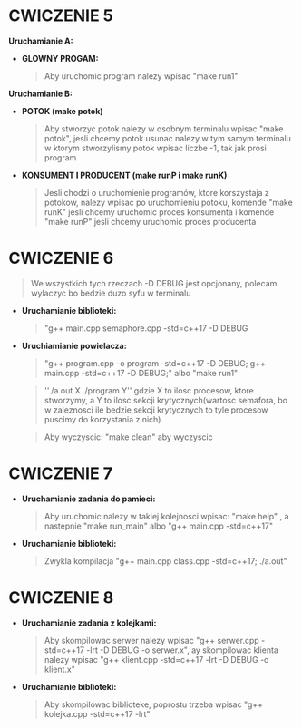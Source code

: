 # CWICZENIE 5

**Uruchamianie A:**
* **GLOWNY PROGAM:** 

    >Aby uruchomic program nalezy wpisac "make run1"

**Uruchamianie B:**

* **POTOK (make potok)**

    >Aby stworzyc potok nalezy w osobnym terminalu wpisac "make potok", jesli chcemy potok usunac nalezy w tym samym terminalu w ktorym stworzylismy potok wpisac liczbe -1, tak jak prosi program

* **KONSUMENT I PRODUCENT (make runP i make runK)**

    >Jesli chodzi o uruchomienie programów, ktore korszystaja z potokow, nalezy wpisac po uruchomieniu potoku, komende "make runK" jesli chcemy uruchomic proces konsumenta i komende "make runP" jesli chcemy uruchomic proces producenta

# CWICZENIE 6

>We wszystkich tych rzeczach -D DEBUG jest opcjonany, polecam wylaczyc bo bedzie duzo syfu w terminalu

* **Uruchamianie biblioteki:**

    >"g++ main.cpp semaphore.cpp -std=c++17 -D DEBUG

* **Uruchiamianie powielacza:**

    >"g++ program.cpp -o program -std=c++17 -D DEBUG; g++ main.cpp -std=c++17 -D DEBUG;"
    >albo 
    >"make run1"

    > ''./a.out X ./program Y'' 
    >gdzie X to ilosc procesow, ktore stworzymy, a Y to ilosc sekcji krytycznych(wartosc semafora, bo w zaleznosci ile bedzie sekcji krytycznych to tyle procesow puscimy do korzystania z nich) 

    > Aby wyczyscic:
    >"make clean" aby wyczyscic

# CWICZENIE 7

* **Uruchamianie zadania do pamieci:**

    > Aby uruchomic nalezy w takiej kolejnosci wpisac: "make help" , a nastepnie "make run_main" albo "g++ main.cpp -std=c++17"

* **Uruchamianie biblioteki:**

    > Zwykla kompilacja "g++ main.cpp class.cpp -std=c++17; ./a.out"

# CWICZENIE 8

* **Uruchamianie zadania z kolejkami:**

    > Aby skompilowac serwer nalezy wpisac "g++ serwer.cpp -std=c++17 -lrt -D DEBUG -o serwer.x", ay skompilowac klienta nalezy wpisac "g++ klient.cpp -std=c++17 -lrt -D DEBUG -o klient.x"

* **Uruchamianie biblioteki:**

    > Aby skompilowac biblioteke, poprostu trzeba wpisac "g++ kolejka.cpp -std=c++17 -lrt"